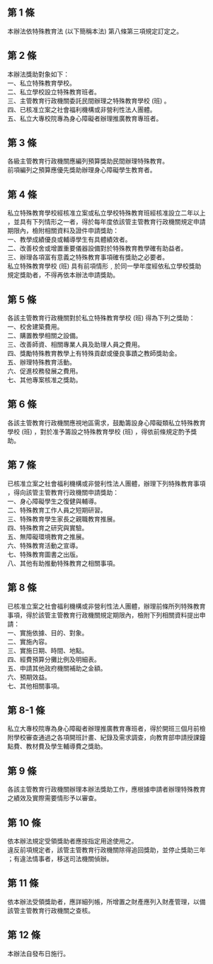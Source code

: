 第 1 條
-------
本辦法依特殊教育法 (以下簡稱本法) 第八條第三項規定訂定之。

第 2 條
-------
本辦法獎助對象如下：  
一、私立特殊教育學校。  
二、私立學校設立特殊教育班者。  
三、主管教育行政機關委託民間辦理之特殊教育學校 (班) 。  
四、已核准立案之社會福利機構或非營利性法人團體。  
五、私立大專校院專為身心障礙者辦理推廣教育專班者。

第 3 條
-------
各級主管教育行政機關應編列預算獎助民間辦理特殊教育。  
前項編列之預算應優先獎助辦理身心障礙學生教育者。

第 4 條
-------
私立特殊教育學校經核准立案或私立學校特殊教育班經核准設立二年以上  
，並具有下列情形之一者，得於每年度依該管主管教育行政機關規定申請  
期限內，檢附相關資料及證件申請獎助：  
一、教學成績優良或輔導學生有具體績效者。  
二、改善校舍或增置重要儀器設備對於特殊教育教學確有助益者。  
三、辦理各項富有意義之特殊教育事項確有獎助之必要者。  
私立特殊教育學校 (班) 具有前項情形﹐於同一學年度經依私立學校獎助  
規定獎助者，不得再依本辦法申請獎助。

第 5 條
-------
各該主管教育行政機關對於私立特殊教育學校 (班) 得為下列之獎助：  
一、校舍建築費用。  
二、購置教學相關之設備。  
三、改善師資、相關專業人員及助理人員之費用。  
四、獎勵特殊教育教學上有特殊貢獻或優良事蹟之教師獎助金。  
五、辦理特殊教育活動。  
六、促進校務發展之費用。  
七、其他專案核准之獎助。

第 6 條
-------
各該主管教育行政機關應視地區需求，鼓勵籌設身心障礙類私立特殊教育  
學校 (班) ，對於准予籌設之特殊教育學校 (班) ，得依前條規定酌予獎  
助。

第 7 條
-------
已核准立案之社會福利機構或非營利性法人團體，辦理下列特殊教育事項  
，得向該管主管教育行政機關申請獎助：  
一、身心障礙學生之復健與輔導。  
二、特殊教育工作人員之短期研習。  
三、特殊教育學生家長之親職教育推展。  
四、特殊教育之研究與實驗。  
五、無障礙環境教育之推展。  
六、特殊教育活動之宣導。  
七、特殊教育圖書之出版。  
八、其他有助推動特殊教育之相關事項。

第 8 條
-------
已核准立案之社會福利機構或非營利性法人團體，辦理前條所列特殊教育  
事項，得於該管主管教育行政機關規定期限內，檢附下列相關資料提出申  
請：  
一、實施依據、目的、對象。  
二、實施內容。  
三、實施日期、時間、地點。  
四、經費預算分攤比例及明細表。  
五、申請其他政府機關補助之金額。  
六、預期效益。  
七、其他相關事項。

第 8-1 條
---------
私立大專校院專為身心障礙者辦理推廣教育專班者，得於開班三個月前檢  
附學校審查通過之各項開班計畫、紀錄及需求調查，向教育部申請授課鐘  
點費、教材費及學生輔導費之獎助。

第 9 條
-------
各該主管教育行政機關辦理本辦法獎助工作，應根據申請者辦理特殊教育  
之績效及實際需要情形予以審查。

第 10 條
--------
依本辦法規定受領獎助者應按指定用途使用之。  
違反前項規定者，該管主管教育行政機關除得追回獎助，並停止獎助三年  
；有違法情事者，移送司法機關偵辦。

第 11 條
--------
依本辦法受領獎助者，應詳細列帳，所增置之財產應列入財產管理，以備  
該管主管教育行政機關之查核。

第 12 條
--------
本辦法自發布日施行。

